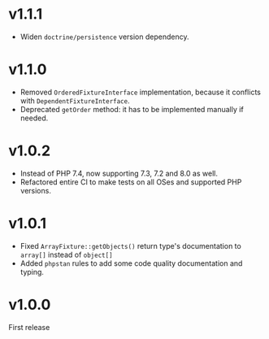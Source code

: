 # v1.1.1

* Widen `doctrine/persistence` version dependency.

# v1.1.0

* Removed `OrderedFixtureInterface` implementation, because it conflicts with `DependentFixtureInterface`.
* Deprecated `getOrder` method: it has to be implemented manually if needed.

# v1.0.2

* Instead of PHP 7.4, now supporting 7.3, 7.2 and 8.0 as well.
* Refactored entire CI to make tests on all OSes and supported PHP versions.

# v1.0.1

* Fixed `ArrayFixture::getObjects()` return type's documentation to `array[]` instead of `object[]`
* Added `phpstan` rules to add some code quality documentation and typing.

# v1.0.0

First release
